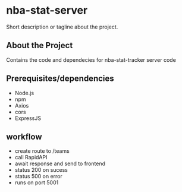 # nba-stat-server

Short description or tagline about the project.


## About the Project

Contains the code and dependecies for nba-stat-tracker server code

## Prerequisites/dependencies

- Node.js
- npm
- Axios
- cors
- ExpressJS

## workflow
- create route to /teams
- call RapidAPI
- await response and send to frontend
- status 200 on sucess
- status 500 on error
- runs on port 5001
